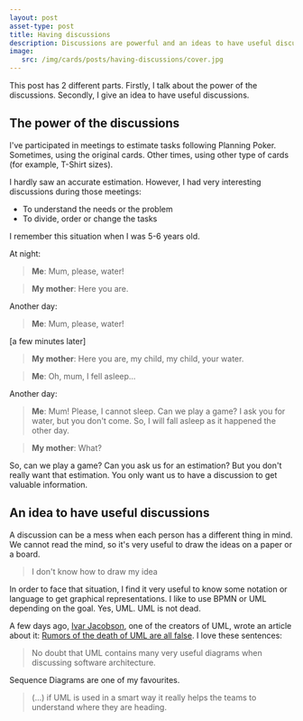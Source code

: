 ```yaml
---
layout: post
asset-type: post
title: Having discussions
description: Discussions are powerful and an ideas to have useful discussions
image:
   src: /img/cards/posts/having-discussions/cover.jpg
---
```


This post has 2 different parts. Firstly, I talk about the power of the discussions. Secondly, I give an idea to have useful discussions.

## The power of the discussions

I've participated in meetings to estimate tasks following Planning Poker. Sometimes, using the original cards. Other times, using other type of cards (for example, T-Shirt sizes).

I hardly saw an accurate estimation. However, I had very interesting discussions during those meetings:

* To understand the needs or the problem
* To divide, order or change the tasks

I remember this situation when I was 5-6 years old.

At night:

> **Me**: Mum, please, water!

> **My mother**: Here you are.

Another day:

> **Me**: Mum, please, water!

[a few minutes later]

> **My mother**: Here you are, my child, my child, your water.

> **Me**: Oh, mum, I fell asleep...

Another day:

> **Me**: Mum! Please, I cannot sleep. Can we play a game? I ask you for water, but you don't come. So, I will fall asleep as it happened the other day.

> **My mother**: What?

So, can we play a game? Can you ask us for an estimation? But you don't really want that estimation. You only want us to have a discussion to get valuable information.

## An idea to have useful discussions

A discussion can be a mess when each person has a different thing in mind. We cannot read the mind, so it's very useful to draw the ideas on a paper or a board.

> I don't know how to draw my idea

In order to face that situation, I find it very useful to know some notation or language to get graphical representations. I like to use BPMN or UML depending on the goal. Yes, UML. UML is not dead. 

A few days ago, <a href="https://twitter.com/ivarjacobson" target="_blank">Ivar Jacobson</a>, one of the creators of UML, wrote an article about it: <a href="https://www.linkedin.com/pulse/rumors-death-uml-all-false-ivar-jacobson/">Rumors of the death of UML are all false</a>. I love these sentences:

> No doubt that UML contains many very useful diagrams when discussing software architecture.

Sequence Diagrams are one of my favourites.

> (...) if UML is used in a smart way it really helps the teams to understand where they are heading.
